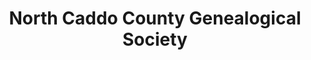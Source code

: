 ---
layout: repo
title: "North Caddo County Genealogical Society"
id: 24166
permalink: repos/24166/
---